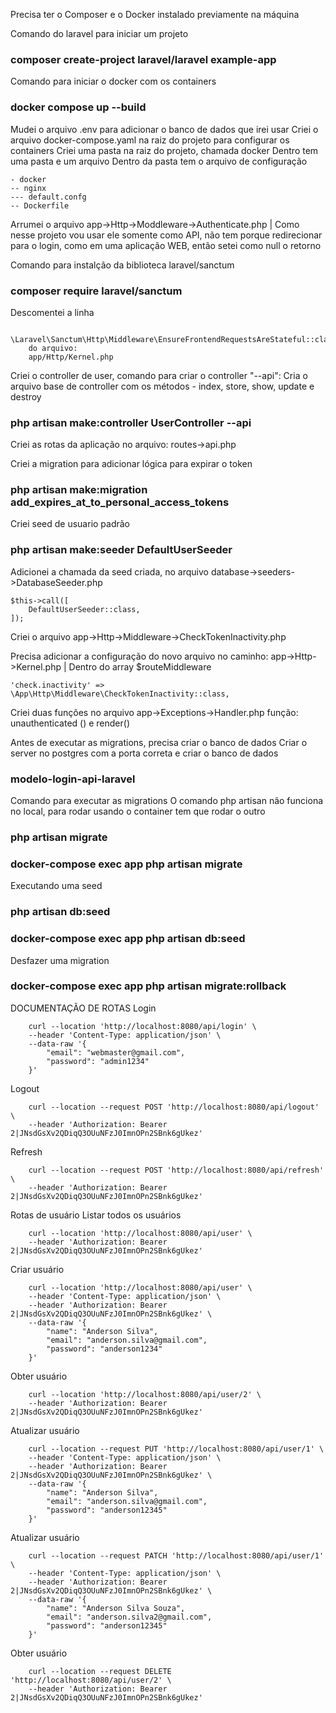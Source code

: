 Precisa ter o Composer e o Docker instalado previamente na máquina

Comando do laravel para iniciar um projeto

### composer create-project laravel/laravel example-app

Comando para iniciar o docker com os containers

### docker compose up --build

Mudei o arquivo .env para adicionar o banco de dados que irei usar
Criei o arquivo docker-compose.yaml na raiz do projeto para configurar os containers
Criei uma pasta na raiz do projeto, chamada docker
Dentro tem uma pasta e um arquivo
Dentro da pasta tem o arquivo de configuração

```
- docker
-- nginx
--- default.confg
-- Dockerfile
```

Arrumei o arquivo app->Http->Moddleware->Authenticate.php | Como nesse projeto vou usar ele somente como API, não tem porque redirecionar para o login, como em uma aplicação WEB, então setei como null o retorno

Comando para instalção da biblioteca laravel/sanctum

### composer require laravel/sanctum

Descomentei a linha

```
    \Laravel\Sanctum\Http\Middleware\EnsureFrontendRequestsAreStateful::class,
    do arquivo:
    app/Http/Kernel.php
```

Criei o controller de user, comando para criar o controller
"--api": Cria o arquivo base de controller com os métodos - index, store, show, update e destroy

### php artisan make:controller UserController --api

Criei as rotas da aplicação no arquivo: routes->api.php

Criei a migration para adicionar lógica para expirar o token

### php artisan make:migration add_expires_at_to_personal_access_tokens

Criei seed de usuario padrão

### php artisan make:seeder DefaultUserSeeder

Adicionei a chamada da seed criada, no arquivo database->seeders->DatabaseSeeder.php

```
$this->call([
    DefaultUserSeeder::class,
]);
```

Criei o arquivo app->Http->Middleware->CheckTokenInactivity.php

Precisa adicionar a configuração do novo arquivo no caminho: app->Http->Kernel.php | Dentro do array $routeMiddleware

```
'check.inactivity' => \App\Http\Middleware\CheckTokenInactivity::class,
```

Criei duas funções no arquivo app->Exceptions->Handler.php função:
unauthenticated () e render()

Antes de executar as migrations, precisa criar o banco de dados
Criar o server no postgres com a porta correta e criar o banco de dados

### modelo-login-api-laravel

Comando para executar as migrations
O comando php artisan não funciona no local, para rodar usando o container tem que rodar o outro

### php artisan migrate

### docker-compose exec app php artisan migrate

Executando uma seed

### php artisan db:seed

### docker-compose exec app php artisan db:seed

Desfazer uma migration

### docker-compose exec app php artisan migrate:rollback

DOCUMENTAÇÃO DE ROTAS
Login

```
    curl --location 'http://localhost:8080/api/login' \
    --header 'Content-Type: application/json' \
    --data-raw '{
        "email": "webmaster@gmail.com",
        "password": "admin1234"
    }'
```

Logout

```
    curl --location --request POST 'http://localhost:8080/api/logout' \
    --header 'Authorization: Bearer 2|JNsdGsXv2QDiqQ3OUuNFzJ0ImnOPn2SBnk6gUkez'
```

Refresh

```
    curl --location --request POST 'http://localhost:8080/api/refresh' \
    --header 'Authorization: Bearer 2|JNsdGsXv2QDiqQ3OUuNFzJ0ImnOPn2SBnk6gUkez'
```

Rotas de usuário
Listar todos os usuários

```
    curl --location 'http://localhost:8080/api/user' \
    --header 'Authorization: Bearer 2|JNsdGsXv2QDiqQ3OUuNFzJ0ImnOPn2SBnk6gUkez'
```

Criar usuário

```
    curl --location 'http://localhost:8080/api/user' \
    --header 'Content-Type: application/json' \
    --header 'Authorization: Bearer 2|JNsdGsXv2QDiqQ3OUuNFzJ0ImnOPn2SBnk6gUkez' \
    --data-raw '{
        "name": "Anderson Silva",
        "email": "anderson.silva@gmail.com",
        "password": "anderson1234"
    }'
```

Obter usuário

```
    curl --location 'http://localhost:8080/api/user/2' \
    --header 'Authorization: Bearer 2|JNsdGsXv2QDiqQ3OUuNFzJ0ImnOPn2SBnk6gUkez'
```

Atualizar usuário

```
    curl --location --request PUT 'http://localhost:8080/api/user/1' \
    --header 'Content-Type: application/json' \
    --header 'Authorization: Bearer 2|JNsdGsXv2QDiqQ3OUuNFzJ0ImnOPn2SBnk6gUkez' \
    --data-raw '{
        "name": "Anderson Silva",
        "email": "anderson.silva@gmail.com",
        "password": "anderson12345"
    }'
```

Atualizar usuário

```
    curl --location --request PATCH 'http://localhost:8080/api/user/1' \
    --header 'Content-Type: application/json' \
    --header 'Authorization: Bearer 2|JNsdGsXv2QDiqQ3OUuNFzJ0ImnOPn2SBnk6gUkez' \
    --data-raw '{
        "name": "Anderson Silva Souza",
        "email": "anderson.silva2@gmail.com",
        "password": "anderson12345"
    }'
```

Obter usuário

```
    curl --location --request DELETE 'http://localhost:8080/api/user/2' \
    --header 'Authorization: Bearer 2|JNsdGsXv2QDiqQ3OUuNFzJ0ImnOPn2SBnk6gUkez'
```
